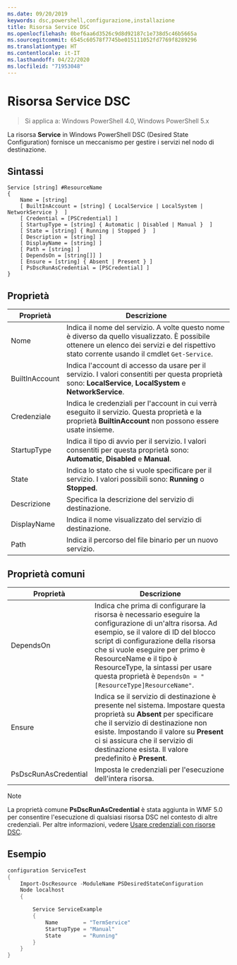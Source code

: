 ```yaml
---
ms.date: 09/20/2019
keywords: dsc,powershell,configurazione,installazione
title: Risorsa Service DSC
ms.openlocfilehash: 0bef6aa6d3526c9d8d92187c1e738d5c46b5665a
ms.sourcegitcommit: 6545c60578f7745be015111052fd7769f8289296
ms.translationtype: HT
ms.contentlocale: it-IT
ms.lasthandoff: 04/22/2020
ms.locfileid: "71953048"
---
```

# <a name="dsc-service-resource"></a>Risorsa Service DSC

> Si applica a: Windows PowerShell 4.0, Windows PowerShell 5.x

La risorsa **Service** in Windows PowerShell DSC (Desired State Configuration) fornisce un meccanismo per gestire i servizi nel nodo di destinazione.

## <a name="syntax"></a>Sintassi

```Syntax
Service [string] #ResourceName
{
    Name = [string]
    [ BuiltInAccount = [string] { LocalService | LocalSystem | NetworkService }  ]
    [ Credential = [PSCredential] ]
    [ StartupType = [string] { Automatic | Disabled | Manual }  ]
    [ State = [string] { Running | Stopped }  ]
    [ Description = [string] ]
    [ DisplayName = [string] ]
    [ Path = [string] ]
    [ DependsOn = [string[]] ]
    [ Ensure = [string] { Absent | Present } ]
    [ PsDscRunAsCredential = [PSCredential] ]
}
```

## <a name="properties"></a>Proprietà

|Proprietà |Descrizione |
|---|---|
|Nome |Indica il nome del servizio. A volte questo nome è diverso da quello visualizzato. È possibile ottenere un elenco dei servizi e del rispettivo stato corrente usando il cmdlet `Get-Service`. |
|BuiltInAccount |Indica l'account di accesso da usare per il servizio. I valori consentiti per questa proprietà sono: **LocalService**, **LocalSystem** e **NetworkService**. |
|Credenziale |Indica le credenziali per l'account in cui verrà eseguito il servizio. Questa proprietà e la proprietà **BuiltinAccount** non possono essere usate insieme. |
|StartupType |Indica il tipo di avvio per il servizio. I valori consentiti per questa proprietà sono: **Automatic**, **Disabled** e **Manual**. |
|State |Indica lo stato che si vuole specificare per il servizio. I valori possibili sono: **Running** o **Stopped**. |
|Descrizione |Specifica la descrizione del servizio di destinazione. |
|DisplayName |Indica il nome visualizzato del servizio di destinazione. |
|Path |Indica il percorso del file binario per un nuovo servizio. |

## <a name="common-properties"></a>Proprietà comuni

|Proprietà |Descrizione |
|---|---|
|DependsOn |Indica che prima di configurare la risorsa è necessario eseguire la configurazione di un'altra risorsa. Ad esempio, se il valore di ID del blocco script di configurazione della risorsa che si vuole eseguire per primo è ResourceName e il tipo è ResourceType, la sintassi per usare questa proprietà è `DependsOn = "[ResourceType]ResourceName"`. |
|Ensure |Indica se il servizio di destinazione è presente nel sistema. Impostare questa proprietà su **Absent** per specificare che il servizio di destinazione non esiste. Impostando il valore su **Present** ci si assicura che il servizio di destinazione esista. Il valore predefinito è **Present**. |
|PsDscRunAsCredential |Imposta le credenziali per l'esecuzione dell'intera risorsa. |

> [!NOTE]
> La proprietà comune **PsDscRunAsCredential** è stata aggiunta in WMF 5.0 per consentire l'esecuzione di qualsiasi risorsa DSC nel contesto di altre credenziali. Per altre informazioni, vedere [Usare credenziali con risorse DSC](../../../configurations/runasuser.md).

## <a name="example"></a>Esempio

```powershell
configuration ServiceTest
{
    Import-DscResource -ModuleName PSDesiredStateConfiguration
    Node localhost
    {

        Service ServiceExample
        {
            Name        = "TermService"
            StartupType = "Manual"
            State       = "Running"
        }
    }
}
```